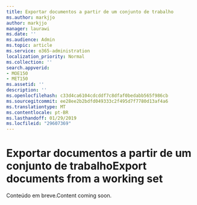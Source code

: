 ```yaml
---
title: Exportar documentos a partir de um conjunto de trabalho
ms.author: markjjo
author: markjjo
manager: laurawi
ms.date: ''
ms.audience: Admin
ms.topic: article
ms.service: o365-administration
localization_priority: Normal
ms.collection: ''
search.appverid:
- MOE150
- MET150
ms.assetid: ''
description: ''
ms.openlocfilehash: c33d4ca6104cdcddf7c8dfaf0bedabb565f986cb
ms.sourcegitcommit: ee28ee2b2bdfd049333c2f495d7f7780d13af4a6
ms.translationtype: MT
ms.contentlocale: pt-BR
ms.lasthandoff: 01/29/2019
ms.locfileid: "29607369"
---
```

# <a name="export-documents-from-a-working-set"></a><span data-ttu-id="c5a16-102">Exportar documentos a partir de um conjunto de trabalho</span><span class="sxs-lookup"><span data-stu-id="c5a16-102">Export documents from a working set</span></span>

<span data-ttu-id="c5a16-103">Conteúdo em breve.</span><span class="sxs-lookup"><span data-stu-id="c5a16-103">Content coming soon.</span></span>